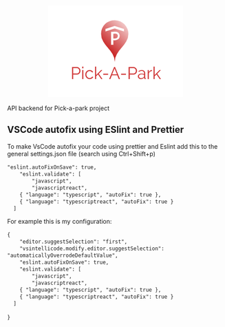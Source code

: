 <p align="center">
  <img src="/logo.png" alt="Pick-A-Park"/>
</p>
 
API backend for Pick-a-park project

## VSCode autofix using ESlint and Prettier

To make VsCode autofix your code using prettier and Eslint add this to the general settings.json file (search using Ctrl+Shift+p)


```
"eslint.autoFixOnSave": true,
    "eslint.validate": [
        "javascript",
        "javascriptreact",
    { "language": "typescript", "autoFix": true },
    { "language": "typescriptreact", "autoFix": true }
  ]
```

For example this is my configuration:
```
{
    "editor.suggestSelection": "first",
    "vsintellicode.modify.editor.suggestSelection": "automaticallyOverrodeDefaultValue",
    "eslint.autoFixOnSave": true,
    "eslint.validate": [
        "javascript",
        "javascriptreact",
    { "language": "typescript", "autoFix": true },
    { "language": "typescriptreact", "autoFix": true }
  ]
    
}
```
